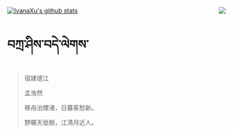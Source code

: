 [![IvanaXu's github stats](https://github-readme-stats.vercel.app/api?username=IvanaXu&show_icons=true&theme=vue-dark)](https://github.com/anuraghazra/github-readme-stats)
<img align="right" src="https://github-readme-stats.vercel.app/api/top-langs/?username=IvanaXu&langs_count=3&theme=graywhite" />
# བཀྲ་ཤིས་བདེ་ལེགས་
> 宿建德江
> 
> 孟浩然
> 
> 移舟泊煙渚，日暮客愁新。
> 
> 野曠天低樹，江清月近人。
>